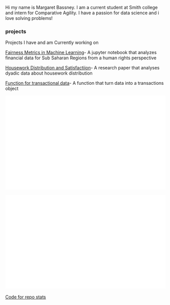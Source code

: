 Hi my name is Margaret Bassney. I am a current student at Smith college and intern for Comparative Agility. I have a passion for data science and i love solving problems!

### projects
Projects I have and am Currently working on

[Fairness Metrics in Machine Learning](https://github.com/sds-capstone/2022-09-proj7-women-at-table)- A jupyter notebook that analyzes financial data for Sub Saharan Regions from a human rights perspective

[Housework Distribution and Satisfactiion](https://github.com/agoswa/housework_analysis)- A research paper that analyses dyadic data about housework distribution

[Function for transactional data](https://github.com/sds270/project_phase_1-MargaretBassney)- A function that turn data into a transactions object


![](https://raw.githubusercontent.com/MargaretBassney/github-stats/master/generated/overview.svg#gh-dark-mode-only)

![](https://raw.githubusercontent.com/MargaretBassney/github-stats/master/generated/languages.svg#gh-dark-mode-only)

[Code for repo stats](https://github.com/jstrieb/github-stats)
